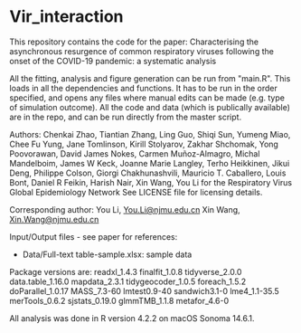 # Vir_interaction
 
This repository contains the code for the paper: Characterising the asynchronous resurgence of common respiratory viruses following the onset of the COVID-19 pandemic: a systematic analysis

All the fitting, analysis and figure generation can be run from "main.R". This loads in all the dependencies and functions. It has to be run in the order specified, and opens any files where manual edits can be made (e.g. type of simulation outcome). All the code and data (which is publically available) are in the repo, and can be run directly from the master script. 

Authors: Chenkai Zhao, Tiantian Zhang, Ling Guo, Shiqi Sun, Yumeng Miao, Chee Fu Yung, Jane Tomlinson, Kirill Stolyarov, Zakhar Shchomak, Yong Poovorawan, David James Nokes, Carmen Muñoz-Almagro, Michal Mandelboim, James W Keck, Joanne Marie Langley, Terho Heikkinen, Jikui Deng, Philippe Colson, Giorgi Chakhunashvili, Mauricio T. Caballero, Louis Bont, Daniel R Feikin, Harish Nair, Xin Wang, You Li for the Respiratory Virus Global Epidemiology Network
See LICENSE file for licensing details.

Corresponding author: You Li, You.Li@njmu.edu.cn 
                      Xin Wang, Xin.Wang@njmu.edu.cn

Input/Output files - see paper for references: 
- Data/Full-text table-sample.xlsx: sample data

Package versions are: 
readxl_1.4.3
finalfit_1.0.8
tidyverse_2.0.0
data.table_1.16.0
mapdata_2.3.1
tidygeocoder_1.0.5
foreach_1.5.2
doParallel_1.0.17
MASS_7.3-60
lmtest0.9-40
sandwich3.1-0
lme4_1.1-35.5
merTools_0.6.2
sjstats_0.19.0
glmmTMB_1.1.8
metafor_4.6-0


All analysis was done in R version 4.2.2 on macOS Sonoma 14.6.1. 
